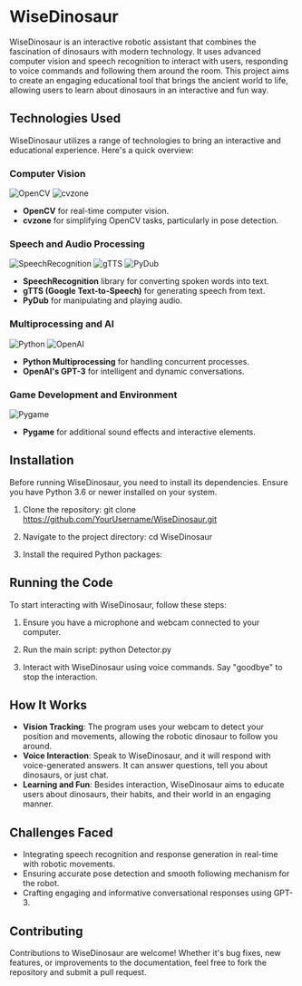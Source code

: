 # WiseDinosaur

WiseDinosaur is an interactive robotic assistant that combines the fascination of dinosaurs with modern technology. It uses advanced computer vision and speech recognition to interact with users, responding to voice commands and following them around the room. This project aims to create an engaging educational tool that brings the ancient world to life, allowing users to learn about dinosaurs in an interactive and fun way.

## Technologies Used

WiseDinosaur utilizes a range of technologies to bring an interactive and educational experience. Here's a quick overview:

### Computer Vision

![OpenCV](https://opencv.org/wp-content/uploads/2020/07/cropped-OpenCV_logo_white_600x.png) ![cvzone](https://www.computervision.zone/wp-content/uploads/2021/07/cvzone-logo.png)

- **OpenCV** for real-time computer vision.
- **cvzone** for simplifying OpenCV tasks, particularly in pose detection.

### Speech and Audio Processing

![SpeechRecognition](https://www.example.com/speech_recognition_logo.png) ![gTTS](https://www.example.com/gtts_logo.png) ![PyDub](https://www.example.com/pydub_logo.png)

- **SpeechRecognition** library for converting spoken words into text.
- **gTTS (Google Text-to-Speech)** for generating speech from text.
- **PyDub** for manipulating and playing audio.

### Multiprocessing and AI

![Python](https://www.python.org/static/community_logos/python-logo.png) ![OpenAI](https://www.example.com/openai_logo.png)

- **Python Multiprocessing** for handling concurrent processes.
- **OpenAI's GPT-3** for intelligent and dynamic conversations.

### Game Development and Environment

![Pygame](https://www.pygame.org/images/logo_lofi.png)

- **Pygame** for additional sound effects and interactive elements.

## Installation

Before running WiseDinosaur, you need to install its dependencies. Ensure you have Python 3.6 or newer installed on your system.

1. Clone the repository:
git clone https://github.com/YourUsername/WiseDinosaur.git

2. Navigate to the project directory:
cd WiseDinosaur

3. Install the required Python packages:


## Running the Code

To start interacting with WiseDinosaur, follow these steps:

1. Ensure you have a microphone and webcam connected to your computer.
2. Run the main script:
python Detector.py


3. Interact with WiseDinosaur using voice commands. Say "goodbye" to stop the interaction.

## How It Works

- **Vision Tracking**: The program uses your webcam to detect your position and movements, allowing the robotic dinosaur to follow you around.
- **Voice Interaction**: Speak to WiseDinosaur, and it will respond with voice-generated answers. It can answer questions, tell you about dinosaurs, or just chat.
- **Learning and Fun**: Besides interaction, WiseDinosaur aims to educate users about dinosaurs, their habits, and their world in an engaging manner.

## Challenges Faced

- Integrating speech recognition and response generation in real-time with robotic movements.
- Ensuring accurate pose detection and smooth following mechanism for the robot.
- Crafting engaging and informative conversational responses using GPT-3.

## Contributing

Contributions to WiseDinosaur are welcome! Whether it's bug fixes, new features, or improvements to the documentation, feel free to fork the repository and submit a pull request.



